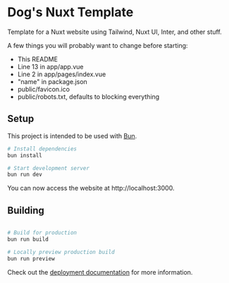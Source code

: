 # Dog's Nuxt Template

Template for a Nuxt website using Tailwind, Nuxt UI, Inter, and other stuff.

A few things you will probably want to change before starting:
* This README
* Line 13 in app/app.vue
* Line 2 in app/pages/index.vue
* "name" in package.json
* public/favicon.ico
* public/robots.txt, defaults to blocking everything

## Setup
This project is intended to be used with [Bun](https://bun.sh/).

```bash
# Install dependencies
bun install

# Start development server
bun run dev
```
You can now access the website at http://localhost:3000.

## Building
```bash

# Build for production
bun run build

# Locally preview production build
bun run preview
```

Check out the [deployment documentation](https://nuxt.com/docs/getting-started/deployment) for more information.
